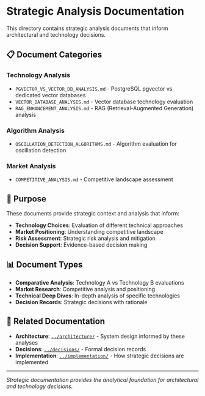 # Strategic Analysis Documentation

This directory contains strategic analysis documents that inform architectural and technology decisions.

## 📋 **Document Categories**

### **Technology Analysis**
- `PGVECTOR_VS_VECTOR_DB_ANALYSIS.md` - PostgreSQL pgvector vs dedicated vector databases
- `VECTOR_DATABASE_ANALYSIS.md` - Vector database technology evaluation
- `RAG_ENHANCEMENT_ANALYSIS.md` - RAG (Retrieval-Augmented Generation) analysis

### **Algorithm Analysis**
- `OSCILLATION_DETECTION_ALGORITHMS.md` - Algorithm evaluation for oscillation detection

### **Market Analysis**
- `COMPETITIVE_ANALYSIS.md` - Competitive landscape assessment

## 🎯 **Purpose**

These documents provide strategic context and analysis that inform:

- **Technology Choices**: Evaluation of different technical approaches
- **Market Positioning**: Understanding competitive landscape
- **Risk Assessment**: Strategic risk analysis and mitigation
- **Decision Support**: Evidence-based decision making

## 📊 **Document Types**

- **Comparative Analysis**: Technology A vs Technology B evaluations
- **Market Research**: Competitive analysis and positioning
- **Technical Deep Dives**: In-depth analysis of specific technologies
- **Decision Records**: Strategic decisions with rationale

## 🔗 **Related Documentation**

- **Architecture**: [`../architecture/`](../architecture/) - System design informed by these analyses
- **Decisions**: [`../decisions/`](../decisions/) - Formal decision records
- **Implementation**: [`../implementation/`](../implementation/) - How strategic decisions are implemented

---

*Strategic documentation provides the analytical foundation for architectural and technology decisions.*
